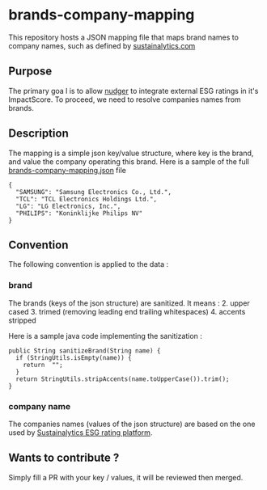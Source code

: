 
# brands-company-mapping
This repository hosts a JSON mapping file that maps brand names to company names, such as defined by [sustainalytics.com](https://www.sustainalytics.com/esg-rating)

## Purpose

The primary goa l is to allow [nudger](https://nudger.fr) to integrate external ESG ratings in it's ImpactScore. To proceed, we need to resolve companies names from brands. 

## Description
The mapping is a simple json key/value structure, where key is the brand, and value the company operating this brand. Here is a sample of the full [brands-company-mapping.json](https://github.com/open4good/brands-company-mapping/blob/main/brands-company-mapping.json) file

    {
      "SAMSUNG": "Samsung Electronics Co., Ltd.",
      "TCL": "TCL Electronics Holdings Ltd.",
      "LG": "LG Electronics, Inc.",
      "PHILIPS": "Koninklijke Philips NV"
    }

## Convention

The following convention is applied to the data : 

### brand
The brands (keys of the json structure) are sanitized. It means :
     2. upper cased
     3. trimed (removing leading end trailing whitespaces)
     4. accents stripped

Here is a sample java code implementing the sanitization :

    public String sanitizeBrand(String name) {
      if (StringUtils.isEmpty(name)) {
        return  "";
      }    
      return StringUtils.stripAccents(name.toUpperCase()).trim();
    }

### company name
The companies names (values of the json structure) are based on the one used by [Sustainalytics ESG rating platform](https://www.sustainalytics.com/).

## Wants to contribute ?
Simply fill a PR with your key / values, it will be reviewed then merged.
